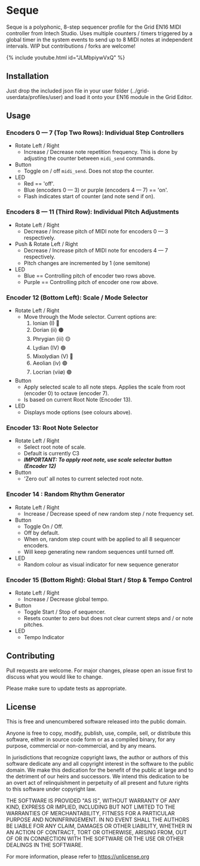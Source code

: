 # Seque

Seque is a polyphonic, 8-step sequencer profile for the Grid EN16 MIDI controller from Intech Studio. Uses multiple counters / timers triggered by a global timer in the system events to send up to 8 MIDI notes at independent intervals. WIP but contributions / forks are welcome!

{% include youtube.html id="JLMbpiywVxQ" %}


## Installation

Just drop the included json file in your user folder (../grid-userdata/profiles/user) and load it onto your EN16 module in the Grid Editor.

## Usage

### Encoders 0 — 7 (Top Two Rows): Individual Step Controllers

- Rotate Left / Right
  - Increase / Decrease note repetition frequency. This is done by adjusting the counter between `midi_send` commands.
- Button
  - Toggle on / off `midi_send`. Does not stop the counter.
- LED
  - Red == 'off'.
  - Blue (encoders 0 — 3) or purple (encoders 4 — 7) == 'on'.
  - Flash indicates start of counter (and note send if on).

### Encoders 8 — 11 (Third Row): Individual Pitch Adjustments

- Rotate Left / Right
  - Decrease / Increase pitch of MIDI note for encoders 0 — 3 respectively.
- Push & Rotate Left / Right
  - Decrease / Increase pitch of MIDI note for encoders 4 — 7 respectively.
  - Pitch changes are incremented by 1 (one semitone)
- LED
  - Blue == Controlling pitch of encoder two rows above.
  - Purple == Controlling pitch of encoder one row above.

### Encoder 12 (Bottom Left): Scale / Mode Selector

- Rotate Left / Right
  - Move through the Mode selector. Current options are:
    1. Ionian (I) 🔴
    2. Dorian (ii) 🟠
    3. Phrygian (iii) 🟡
    4. Lydian (IV) 🟢
    5. Mixolydian (V) 🔵
    6. Aeolian (iv) 🟣
    7. Locrian (viiø) 🟣
- Button
  - Apply selected scale to all note steps. Applies the scale from root (encoder 0) to octave (encoder 7).
  - Is based on current Root Note (Encoder 13).
- LED
  - Displays mode options (see colours above).

### Encoder 13: Root Note Selector

- Rotate Left / Right
  - Select root note of scale.
  - Default is currently C3
  - **_IMPORTANT: To apply root note, use scale selector button (Encoder 12)_**
- Button
  - 'Zero out' all notes to current selected root note.

### Encoder 14 : Random Rhythm Generator

- Rotate Left / Right
  - Increase / Decrease speed of new random step / note frequency set.
- Button
  - Toggle On / Off.
  - Off by default.
  - When on, random step count with be applied to all 8 sequencer encoders.
  - Will keep generating new random sequences until turned off.
- LED
  - Random colour as visual indicator for new sequence generator

### Encoder 15 (Bottom Right): Global Start / Stop & Tempo Control

- Rotate Left / Right
  - Increase / Decrease global tempo.
- Button
  - Toggle Start / Stop of sequencer.
  - Resets counter to zero but does not clear current steps and / or note pitches.
- LED
  - Tempo Indicator

## Contributing

Pull requests are welcome. For major changes, please open an issue first
to discuss what you would like to change.

Please make sure to update tests as appropriate.

## License

This is free and unencumbered software released into the public domain.

Anyone is free to copy, modify, publish, use, compile, sell, or
distribute this software, either in source code form or as a compiled
binary, for any purpose, commercial or non-commercial, and by any
means.

In jurisdictions that recognize copyright laws, the author or authors
of this software dedicate any and all copyright interest in the
software to the public domain. We make this dedication for the benefit
of the public at large and to the detriment of our heirs and
successors. We intend this dedication to be an overt act of
relinquishment in perpetuity of all present and future rights to this
software under copyright law.

THE SOFTWARE IS PROVIDED "AS IS", WITHOUT WARRANTY OF ANY KIND,
EXPRESS OR IMPLIED, INCLUDING BUT NOT LIMITED TO THE WARRANTIES OF
MERCHANTABILITY, FITNESS FOR A PARTICULAR PURPOSE AND NONINFRINGEMENT.
IN NO EVENT SHALL THE AUTHORS BE LIABLE FOR ANY CLAIM, DAMAGES OR
OTHER LIABILITY, WHETHER IN AN ACTION OF CONTRACT, TORT OR OTHERWISE,
ARISING FROM, OUT OF OR IN CONNECTION WITH THE SOFTWARE OR THE USE OR
OTHER DEALINGS IN THE SOFTWARE.

For more information, please refer to <https://unlicense.org>
